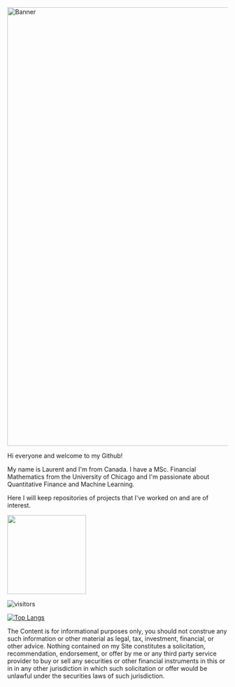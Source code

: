 <img src="https://miro.medium.com/max/3600/0*JKyzq_e9TUlb84wX" alt="Banner" width = "1000">

Hi everyone and welcome to my Github! 

My name is Laurent and I'm from Canada. I have a MSc. Financial Mathematics from the University of Chicago and I'm passionate about Quantitative Finance and Machine Learning. 

Here I will keep repositories of projects that I've worked on and are of interest. 

<img height="180em" src="https://github-readme-stats.vercel.app/api?username=lanteignel93&theme=cobalt&show_icons=true&hide_border=true&&count_private=true&include_all_commits=true" />

![visitors](https://visitor-badge.glitch.me/badge?page_id=lanteignel93.visitor-badge)

[![Top Langs](https://github-readme-stats.vercel.app/api/top-langs/?username=lanteignel93&layout=compact)](https://github.com/anuraghazra/github-readme-stats)

The Content is for informational purposes only, you should not construe any such information or other material as legal, tax, investment, financial, or other advice. Nothing contained on my Site constitutes a solicitation, recommendation, endorsement, or offer by me or any third party service provider to buy or sell any securities or other financial instruments in this or in in any other jurisdiction in which such solicitation or offer would be unlawful under the securities laws of such jurisdiction.
